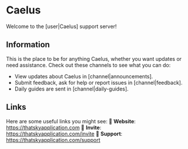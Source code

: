 # Caelus

Welcome to the [user|Caelus] support server!
## Information

This is the place to be for anything Caelus, whether you want updates or need assistance. Check out these channels to see what you can do:
- View updates about Caelus in [channel|announcements].
- Submit feedback, ask for help or report issues in [channel|feedback].
- Daily guides are sent in [channel|daily-guides].
## Links

Here are some useful links you might see:
🔗 **Website**: https://thatskyapplication.com
🔗 **Invite**: https://thatskyapplication.com/invite
🔗 **Support**: https://thatskyapplication.com/support
